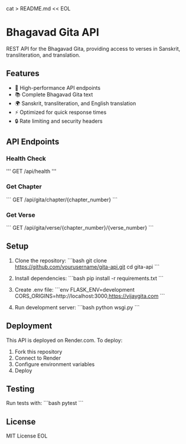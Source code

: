 cat > README.md << EOL

# Bhagavad Gita API

REST API for the Bhagavad Gita, providing access to verses in Sanskrit, transliteration, and translation.

## Features

- 🚀 High-performance API endpoints
- 📚 Complete Bhagavad Gita text
- 🌍 Sanskrit, transliteration, and English translation
- ⚡ Optimized for quick response times
- 🔒 Rate limiting and security headers

## API Endpoints

### Health Check

'''
GET /api/health
'''

### Get Chapter

\`\`\`
GET /api/gita/chapter/{chapter_number}
\`\`\`

### Get Verse

\`\`\`
GET /api/gita/verse/{chapter_number}/{verse_number}
\`\`\`

## Setup

1. Clone the repository:
   \`\`\`bash
   git clone https://github.com/yourusername/gita-api.git
   cd gita-api
   \`\`\`

2. Install dependencies:
   \`\`\`bash
   pip install -r requirements.txt
   \`\`\`

3. Create .env file:
   \`\`\`env
   FLASK_ENV=development
   CORS_ORIGINS=http://localhost:3000,https://vijaygita.com
   \`\`\`

4. Run development server:
   \`\`\`bash
   python wsgi.py
   \`\`\`

## Deployment

This API is deployed on Render.com. To deploy:

1. Fork this repository
2. Connect to Render
3. Configure environment variables
4. Deploy

## Testing

Run tests with:
\`\`\`bash
pytest
\`\`\`

## License

MIT License
EOL
